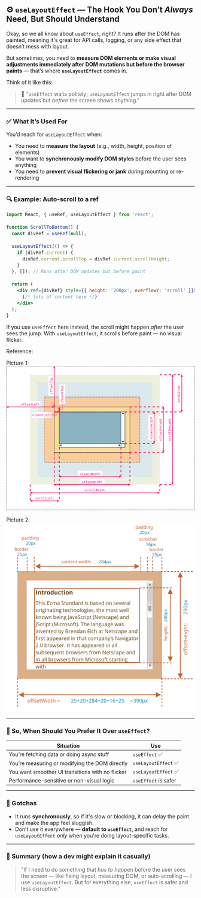 

## ⚙️ `useLayoutEffect` — The Hook You Don’t *Always* Need, But Should Understand

Okay, so we all know about `useEffect`, right? It runs after the DOM has painted, meaning it's great for API calls, logging, or any side effect that doesn’t mess with layout.

But sometimes, you need to **measure DOM elements or make visual adjustments immediately after DOM mutations but before the browser paints** — that’s where **`useLayoutEffect`** comes in.

Think of it like this:

> 📌 "`useEffect` waits politely; `useLayoutEffect` jumps in right after DOM updates but *before* the screen shows anything."

---

### ✅ What It’s Used For

You’d reach for `useLayoutEffect` when:

* You need to **measure the layout** (e.g., width, height, position of elements)
* You want to **synchronously modify DOM styles** before the user sees anything
* You need to **prevent visual flickering or jank** during mounting or re-rendering

---

### 🔍 Example: Auto-scroll to a ref

```jsx
import React, { useRef, useLayoutEffect } from 'react';

function ScrollToBottom() {
  const divRef = useRef(null);

  useLayoutEffect(() => {
    if (divRef.current) {
      divRef.current.scrollTop = divRef.current.scrollHeight;
    }
  }, []); // Runs after DOM updates but before paint

  return (
    <div ref={divRef} style={{ height: '200px', overflowY: 'scroll' }}>
      {/* lots of content here */}
    </div>
  );
}
```

If you use `useEffect` here instead, the scroll might happen *after* the user sees the jump. With `useLayoutEffect`, it scrolls before paint — no visual flicker.

Reference: 

Picture 1:
![alt text](Cl1IA.png)


Picture 2: 
![alt text](metric-offset-width-height.svg)

---

### 🤔 So, When Should You Prefer It Over `useEffect`?

| Situation                                        | Use                  |
| ------------------------------------------------ | -------------------- |
| You’re fetching data or doing async stuff        | `useEffect` ✅        |
| You’re measuring or modifying the DOM directly   | `useLayoutEffect` ✅  |
| You want smoother UI transitions with no flicker | `useLayoutEffect` ✅  |
| Performance-sensitive or non-visual logic        | `useEffect` is safer |

---

### 🧠 Gotchas

* It runs **synchronously**, so if it's slow or blocking, it can delay the paint and make the app feel sluggish.
* Don’t use it everywhere — **default to `useEffect`**, and reach for `useLayoutEffect` *only* when you're doing layout-specific tasks.

---

### 🧾 Summary (how a dev might explain it casually)

> "If I need to do something that *has to happen* before the user sees the screen — like fixing layout, measuring DOM, or auto-scrolling — I use `useLayoutEffect`.
> But for everything else, `useEffect` is safer and less disruptive."

